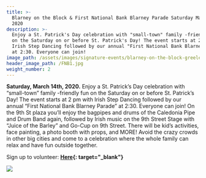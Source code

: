 ```yaml
---
title: >-
  Blarney on the Block & First National Bank Blarney Parade Saturday March 14th,
  2020
description: >-
  Enjoy a St. Patrick's Day celebration with "small-town" family -friendly fun
  on the Saturday on or before St. Patrick's Day! The event starts at 2 pm with
  Irish Step Dancing followed by our annual "First National Bank Blarney Parade"
  at 2:30. Everyone can join!
image_path: /assets/images/signature-events/blarney-on-the-block-greeley.png
header_image_path: /FNB1.jpg
weight_number: 2
---
```


**Saturday, March 14th, 2020.** Enjoy a St. Patrick’s Day celebration with “small-town” family -friendly fun on the Saturday on or before St. Patrick’s Day\! The event starts at 2 pm with Irish Step Dancing followed by our annual “First National Bank Blarney Parade” at 2:30. Everyone can join\! On the 9th St plaza you’ll enjoy the bagpipes and drums of the Caledonia Pipe and Drum Band again, followed by Irish music on the 9th Street Stage with “Juice of the Barley” and Go-Cup on 9th Street. There will be kid’s activities, face painting, a photo booth with props, and MORE\! Avoid the crazy crowds in other big cities and come to a celebration where the whole family can relax and have fun outside together.

Sign up to volunteer:&nbsp;**[Here](https://www.signupgenius.com/go/10c094aaaaa2da13-8thannual){: target="_blank"}**

![](/assets/versions/fnb1---x----274-64x---.jpg)